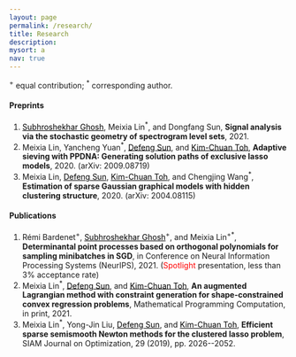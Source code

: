 ```yaml
---
layout: page
permalink: /research/
title: Research
description: 
mysort: a
nav: true
---
```


<sup>+</sup> equal contribution; <sup>*</sup> corresponding author.

<h4>Preprints</h4>

1. <a href="https://subhro-ghosh.github.io/" style="color: black; text-decoration: underline;"> Subhroshekhar Ghosh</a>, Meixia Lin<sup>*</sup>, and Dongfang Sun, <strong>Signal analysis via the stochastic geometry of spectrogram level sets</strong>, 2021.
2. Meixia Lin, Yancheng Yuan<sup>*</sup>, <a href="https://www.polyu.edu.hk/ama/profile/dfsun/" style="color: black; text-decoration: underline;"> Defeng Sun</a>, and <a href="https://blog.nus.edu.sg/mattohkc/" style="color: black; text-decoration: underline;"> Kim-Chuan Toh</a>, <strong>Adaptive sieving with PPDNA: Generating solution paths of exclusive lasso models</strong>, 2020. (arXiv: 2009.08719)
3. Meixia Lin, <a href="https://www.polyu.edu.hk/ama/profile/dfsun/" style="color: black; text-decoration: underline;"> Defeng Sun</a>, <a href="https://blog.nus.edu.sg/mattohkc/" style="color: black; text-decoration: underline;"> Kim-Chuan Toh</a>, and Chengjing Wang<sup>*</sup>, <strong>Estimation of sparse Gaussian graphical models with hidden clustering structure</strong>, 2020. (arXiv: 2004.08115)



<h4>Publications</h4>

1. Rémi Bardenet<sup>+</sup>, <a href="https://subhro-ghosh.github.io/" style="color: black; text-decoration: underline;"> Subhroshekhar Ghosh</a><sup>+</sup>, and Meixia Lin<sup>+*</sup>, <strong>Determinantal point processes based on orthogonal polynomials for sampling minibatches in SGD</strong>, in Conference on Neural Information Processing Systems (NeurIPS), 2021. (<span style="color:red">Spotlight</span> presentation, less than 3% acceptance rate)
2. Meixia Lin<sup>*</sup>, <a href="https://www.polyu.edu.hk/ama/profile/dfsun/" style="color: black; text-decoration: underline;"> Defeng Sun</a>, and <a href="https://blog.nus.edu.sg/mattohkc/" style="color: black; text-decoration: underline;"> Kim-Chuan Toh</a>, <strong>An augmented Lagrangian method with constraint generation for shape-constrained convex regression problems</strong>, Mathematical Programming Computation, in print, 2021.
3. Meixia Lin<sup>*</sup>, Yong-Jin Liu, <a href="https://www.polyu.edu.hk/ama/profile/dfsun/" style="color: black; text-decoration: underline;"> Defeng Sun</a>, and <a href="https://blog.nus.edu.sg/mattohkc/" style="color: black; text-decoration: underline;"> Kim-Chuan Toh</a>, <strong>Efficient sparse semismooth Newton methods for the clustered lasso problem</strong>, SIAM Journal on Optimization, 29 (2019), pp. 2026--2052.

